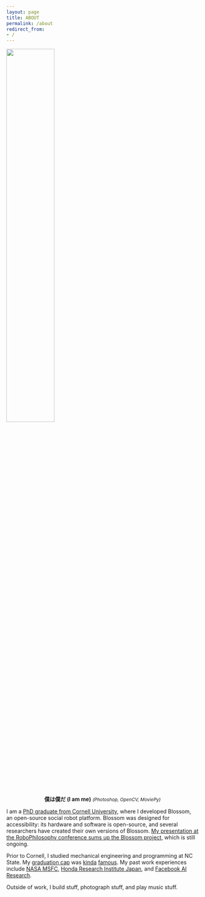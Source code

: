 ```yaml
---
layout: page
title: ABOUT
permalink: /about
redirect_from:
- /
---
```

<div width="70%">
    <img src="/assets/img/boku_bw.gif" width="50%">
    <div style="text-align:center; font-weight:normal" href="/assets/main.css">
        <!-- I am Michael Suguitan. -->
        <span style="font-weight:bold">僕は僕だ (I am me)</span>
        <span style="font-size:12px"><i>(Photoshop, OpenCV, MoviePy)</i></span>
    </div>

</div>
<!-- I am [Michael Suguitan](https://scholar.google.com/citations?user=LzEyxcsAAAAJ). -->

I am a [PhD graduate from Cornell University](https://scholar.google.com/citations?user=LzEyxcsAAAAJ), where I developed Blossom, an open-source social robot platform. Blossom was designed for accessibility: its hardware and software is open-source, and several researchers have created their own versions of Blossom. [My presentation at the RoboPhilosophy conference sums up the Blossom project](https://www.youtube.com/watch?v=si2D6TpGEFE&feature=youtu.be), which is still ongoing.

Prior to Cornell, I studied mechanical engineering and programming at NC State. My [graduation cap](https://www.youtube.com/watch?v=Xa3o3T9DAQA&ab_channel=MichaelSuguitan) was [kinda](https://www.facebook.com/watch/?v=280843082514460) [famous](https://www.reddit.com/r/gifs/comments/4gzqs6/a_robotic_automatic_wireless_selfturning/). My past work experiences include [NASA MSFC](https://www.nasa.gov/centers/marshall/home/index.html), [Honda Research Institute Japan](http://www.jp.honda-ri.com), and [Facebook AI Research](https://ai.facebook.com/research/). 

Outside of work, I build stuff,
photograph stuff,
and play music stuff.
<!-- </div> -->

<!-- ![digital montage](/assets/img/boku_bw.gif){width: 200px;} -->
<!-- ![digital montage](/assets/img/boku_bw.gif =250x) -->
